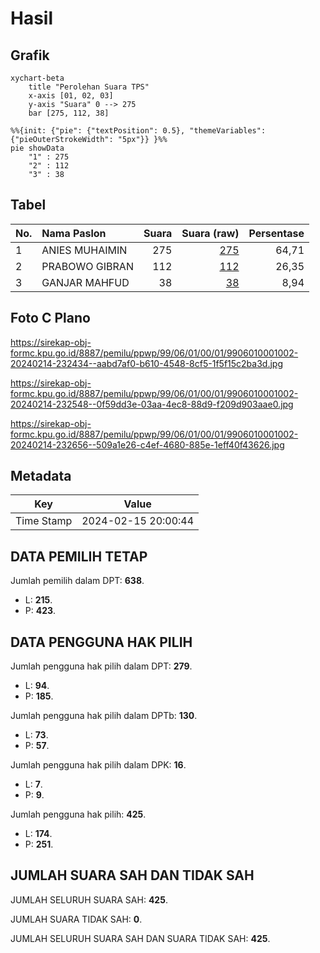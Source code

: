 # Hasil

## Grafik

```mermaid
xychart-beta
    title "Perolehan Suara TPS"
    x-axis [01, 02, 03]
    y-axis "Suara" 0 --> 275
    bar [275, 112, 38]
```

```mermaid
%%{init: {"pie": {"textPosition": 0.5}, "themeVariables": {"pieOuterStrokeWidth": "5px"}} }%%
pie showData
    "1" : 275
    "2" : 112
    "3" : 38
```

## Tabel

| No. | Nama Paslon    | Suara | Suara (raw) | Persentase |
|:--- |:-------------- | -----:| -----------:| ----------:|
| 1   | ANIES MUHAIMIN | 275   | [275][p-1]  | 64,71      |
| 2   | PRABOWO GIBRAN | 112   | [112][p-2]  | 26,35      |
| 3   | GANJAR MAHFUD  | 38    | [38][p-3]   | 8,94       |


[p-1]: https://github.com/gigit-pemilu/pemilu-2024-99-luar-negeri/blob/main/pilpres/hitung-suara/sub/99-luar-negeri/sub/06-ankara-turki/sub/01-ankara-turki/sub/0001-ankara-turki/sub/002-tps-001/sub/paslon-1.txt
[p-2]: https://github.com/gigit-pemilu/pemilu-2024-99-luar-negeri/blob/main/pilpres/hitung-suara/sub/99-luar-negeri/sub/06-ankara-turki/sub/01-ankara-turki/sub/0001-ankara-turki/sub/002-tps-001/sub/paslon-2.txt
[p-3]: https://github.com/gigit-pemilu/pemilu-2024-99-luar-negeri/blob/main/pilpres/hitung-suara/sub/99-luar-negeri/sub/06-ankara-turki/sub/01-ankara-turki/sub/0001-ankara-turki/sub/002-tps-001/sub/paslon-3.txt

## Foto C Plano

https://sirekap-obj-formc.kpu.go.id/8887/pemilu/ppwp/99/06/01/00/01/9906010001002-20240214-232434--aabd7af0-b610-4548-8cf5-1f5f15c2ba3d.jpg

https://sirekap-obj-formc.kpu.go.id/8887/pemilu/ppwp/99/06/01/00/01/9906010001002-20240214-232548--0f59dd3e-03aa-4ec8-88d9-f209d903aae0.jpg

https://sirekap-obj-formc.kpu.go.id/8887/pemilu/ppwp/99/06/01/00/01/9906010001002-20240214-232656--509a1e26-c4ef-4680-885e-1eff40f43626.jpg


## Metadata

| Key        | Value               |
| ---------- | ------------------- |
| Time Stamp | 2024-02-15 20:00:44 |


## DATA PEMILIH TETAP

Jumlah pemilih dalam DPT: **638**.
 * L: **215**.
 * P: **423**.

## DATA PENGGUNA HAK PILIH

Jumlah pengguna hak pilih dalam DPT: **279**.
 * L: **94**.
 * P: **185**.

Jumlah pengguna hak pilih dalam DPTb: **130**.
 * L: **73**.
 * P: **57**.

Jumlah pengguna hak pilih dalam DPK: **16**.
 * L: **7**.
 * P: **9**.

Jumlah pengguna hak pilih: **425**.
 * L: **174**.
 * P: **251**.

## JUMLAH SUARA SAH DAN TIDAK SAH

JUMLAH SELURUH SUARA SAH: **425**.

JUMLAH SUARA TIDAK SAH: **0**.

JUMLAH SELURUH SUARA SAH DAN SUARA TIDAK SAH: **425**.


